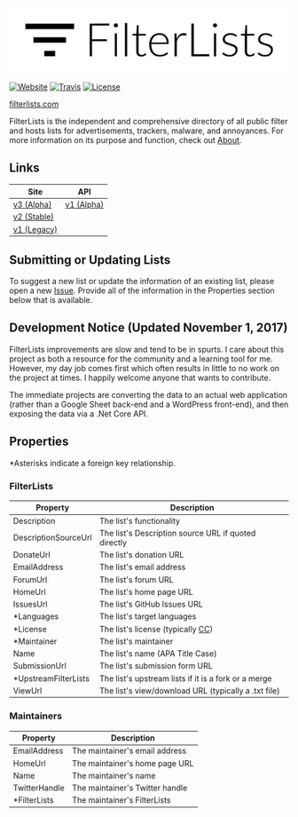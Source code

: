 ![FilterLists](https://github.com/collinbarrett/FilterLists/blob/master/imgs/logo_filterlists.png)

[![Website](https://img.shields.io/website-up-down-green-red/http/shields.io.svg)](https://filterlists.com/)
[![Travis](https://img.shields.io/travis/collinbarrett/FilterLists.svg?label=travis)](https://travis-ci.org/collinbarrett/FilterLists)
[![License](https://img.shields.io/badge/License-GPLv3-blue.svg)](https://github.com/collinbarrett/FilterLists/blob/master/LICENSE)

[filterlists.com](https://filterlists.com)

FilterLists is the independent and comprehensive directory of all public filter and hosts lists for advertisements, trackers, malware, and annoyances. For more information on its purpose and function, check out [About](https://filterlists.com/about/).

## Links
| Site                                        | API                                               |
| ------------------------------------------- | ------------------------------------------------- |
| [v3 (Alpha)](https://beta.filterlists.com/) | [v1 (Alpha)](https://api.filterlists.com/docs) |
| [v2 (Stable)](https://filterlists.com/)     |                                                   |
| [v1 (Legacy)](https://v1.filterlists.com/)  |                                                   |

## Submitting or Updating Lists

To suggest a new list or update the information of an existing list, please open a new [Issue](https://github.com/collinbarrett/FilterLists/issues). Provide all of the information in the Properties section below that is available.

## Development Notice (Updated November 1, 2017)
FilterLists improvements are slow and tend to be in spurts. I care about this project as both a resource for the community and a learning tool for me. However, my day job comes first which often results in little to no work on the project at times. I happily welcome anyone that wants to contribute.

The immediate projects are converting the data to an actual web application (rather than a Google Sheet back-end and a WordPress front-end), and then exposing the data via a .Net Core API.

## Properties
*Asterisks indicate a foreign key relationship.

### FilterLists

| Property             | Description                                                              |
|----------------------|--------------------------------------------------------------------------|
| Description          | The list's functionality                                                 |
| DescriptionSourceUrl | The list's Description source URL if quoted directly                     |
| DonateUrl            | The list's donation URL                                                  |
| EmailAddress         | The list's email address                                                 |
| ForumUrl             | The list's forum URL                                                     |
| HomeUrl              | The list's home page URL                                                 |
| IssuesUrl            | The list's GitHub Issues URL                                             |
| *Languages           | The list's target languages                                              |
| *License             | The list's license (typically [CC](https://creativecommons.org/choose/)) |
| *Maintainer          | The list's maintainer                                                    |
| Name                 | The list's name (APA Title Case)                                         |
| SubmissionUrl        | The list's submission form URL                                           |
| *UpstreamFilterLists | The list's upstream lists if it is a fork or a merge                     |
| ViewUrl              | The list's view/download URL (typically a .txt file)                     |

### Maintainers

| Property      | Description                                |
|---------------|--------------------------------------------|
| EmailAddress  | The maintainer's email address             |
| HomeUrl       | The maintainer's home page URL             |
| Name          | The maintainer's name                      |
| TwitterHandle | The maintainer's Twitter handle            |
| *FilterLists  | The maintainer's FilterLists               |